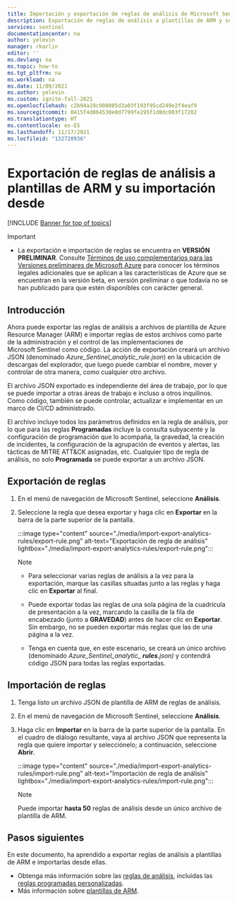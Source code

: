 ```yaml
---
title: Importación y exportación de reglas de análisis de Microsoft Sentinel | Microsoft Docs
description: Exportación de reglas de análisis a plantillas de ARM y su importación desde ellas para facilitar la implementación
services: sentinel
documentationcenter: na
author: yelevin
manager: rkarlin
editor: ''
ms.devlang: na
ms.topic: how-to
ms.tgt_pltfrm: na
ms.workload: na
ms.date: 11/09/2021
ms.author: yelevin
ms.custom: ignite-fall-2021
ms.openlocfilehash: c2b94a19c900005d3a03f193f95cd249e2f4eaf9
ms.sourcegitcommit: 0415f4d064530e0d7799fe295f1d8dc003f17202
ms.translationtype: HT
ms.contentlocale: es-ES
ms.lasthandoff: 11/17/2021
ms.locfileid: "132720936"
---
```

# <a name="export-and-import-analytics-rules-to-and-from-arm-templates"></a>Exportación de reglas de análisis a plantillas de ARM y su importación desde

[!INCLUDE [Banner for top of topics](./includes/banner.md)]

> [!IMPORTANT]
>
> - La exportación e importación de reglas se encuentra en **VERSIÓN PRELIMINAR**. Consulte [Términos de uso complementarios para las Versiones preliminares de Microsoft Azure](https://azure.microsoft.com/support/legal/preview-supplemental-terms/) para conocer los términos legales adicionales que se aplican a las características de Azure que se encuentran en la versión beta, en versión preliminar o que todavía no se han publicado para que estén disponibles con carácter general.

## <a name="introduction"></a>Introducción

Ahora puede exportar las reglas de análisis a archivos de plantilla de Azure Resource Manager (ARM) e importar reglas de estos archivos como parte de la administración y el control de las implementaciones de Microsoft Sentinel como código. La acción de exportación creará un archivo JSON (denominado *Azure_Sentinel_analytic_rule.json*) en la ubicación de descargas del explorador, que luego puede cambiar el nombre, mover y controlar de otra manera, como cualquier otro archivo.

El archivo JSON exportado es independiente del área de trabajo, por lo que se puede importar a otras áreas de trabajo e incluso a otros inquilinos. Como código, también se puede controlar, actualizar e implementar en un marco de CI/CD administrado.

El archivo incluye todos los parámetros definidos en la regla de análisis, por lo que para las reglas **Programadas** incluye la consulta subyacente y la configuración de programación que lo acompaña, la gravedad, la creación de incidentes, la configuración de la agrupación de eventos y alertas, las tácticas de MITRE ATT&CK asignadas, etc. Cualquier tipo de regla de análisis, no solo **Programada** se puede exportar a un archivo JSON.

## <a name="export-rules"></a>Exportación de reglas

1. En el menú de navegación de Microsoft Sentinel, seleccione **Análisis**.

1. Seleccione la regla que desea exportar y haga clic en **Exportar** en la barra de la parte superior de la pantalla.

    :::image type="content" source="./media/import-export-analytics-rules/export-rule.png" alt-text="Exportación de regla de análisis" lightbox="./media/import-export-analytics-rules/export-rule.png":::

    > [!NOTE]
    > - Para seleccionar varias reglas de análisis a la vez para la exportación, marque las casillas situadas junto a las reglas y haga clic en **Exportar** al final.
    >
    > - Puede exportar todas las reglas de una sola página de la cuadrícula de presentación a la vez, marcando la casilla de la fila de encabezado (junto a **GRAVEDAD**) antes de hacer clic en **Exportar**. Sin embargo, no se pueden exportar más reglas que las de una página a la vez.
    >
    > - Tenga en cuenta que, en este escenario, se creará un único archivo (denominado *Azure_Sentinel_analytic_ **rules**.json)* y contendrá código JSON para todas las reglas exportadas.

## <a name="import-rules"></a>Importación de reglas

1. Tenga listo un archivo JSON de plantilla de ARM de reglas de análisis.

1. En el menú de navegación de Microsoft Sentinel, seleccione **Análisis**.

1. Haga clic en **Importar** en la barra de la parte superior de la pantalla. En el cuadro de diálogo resultante, vaya al archivo JSON que representa la regla que quiere importar y selecciónelo; a continuación, seleccione **Abrir**.

    :::image type="content" source="./media/import-export-analytics-rules/import-rule.png" alt-text="Importación de regla de análisis" lightbox="./media/import-export-analytics-rules/import-rule.png":::

    > [!NOTE]
    > Puede importar **hasta 50** reglas de análisis desde un único archivo de plantilla de ARM.

## <a name="next-steps"></a>Pasos siguientes

En este documento, ha aprendido a exportar reglas de análisis a plantillas de ARM e importarlas desde ellas.
- Obtenga más información sobre las [reglas de análisis](detect-threats-built-in.md), incluidas las [reglas programadas personalizadas](detect-threats-custom.md).
- Más información sobre [plantillas de ARM](../azure-resource-manager/templates/overview.md).
